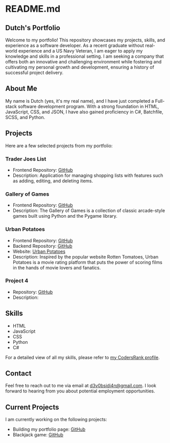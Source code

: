 # README.md

## Dutch's Portfolio

Welcome to my portfolio! This repository showcases my projects, skills, and experience as a software developer. As a recent graduate without real-world experience and a US Navy Veteran, I am eager to apply my knowledge and skills in a professional setting. I am seeking a company that offers both an innovative and challenging environment while fostering and cultivating my personal growth and development, ensuring a history of successful project delivery.

## About Me

My name is Dutch (yes, it's my real name), and I have just completed a Full-stack software development program. With a strong foundation in HTML, JavaScript, CSS, and JSON, I have also gained proficiency in C#, Batchfile, SCSS, and Python.

## Projects

Here are a few selected projects from my portfolio:

### Trader Joes List

- Frontend Repository: [GitHub](https://github.com/jdutchfoy/trader-joes-list.git)
- Description: Application for managing shopping lists with features such as adding, editing, and deleting items.

### Gallery of Games

- Frontend Repository: [GitHub](https://github.com/gallery-of-games/arcade.git)
- Description: The Gallery of Games is a collection of classic arcade-style games built using Python and the Pygame library. 

### Urban Potatoes

- Frontend Repository: [GitHub](https://github.com/UrbanPotatoes/UrbanPotatoesFrontend.git)
- Backend Repository: [GitHub](https://github.com/UrbanPotatoes/UrbanPotatoesBackend.git)
- Website: [Urban Potatoes](https://urban-potatoes.netlify.app/)
- Description: Inspired by the popular website Rotten Tomatoes, Urban Potatoes is a movie rating platform that puts the power of scoring films in the hands of movie lovers and fanatics. 

### Project 4

- Repository: [GitHub]()
- Description:

## Skills

- HTML
- JavaScript
- CSS
- Python
- C#

For a detailed view of all my skills, please refer to [my CodersRank profile](https://profile.codersrank.io/user/jdutchfoy).

## Contact

Feel free to reach out to me via email at <d3v0bsidi4n@gmail.com>. I look forward to hearing from you about potential employment opportunities.

## Current Projects

I am currently working on the following projects:

- Building my portfolio page: [GitHub](https://github.com/jdutchfoy/portfolio)
- Blackjack game: [GitHub](https://github.com/jdutchfoy/blackjack)
